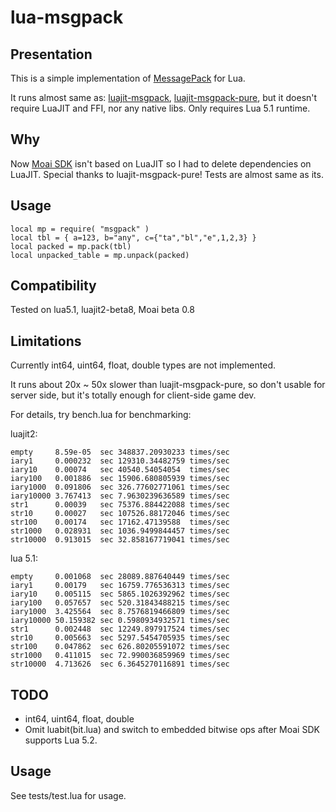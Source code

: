 # lua-msgpack

## Presentation

This is a simple implementation of [MessagePack](http://msgpack.org/) for Lua.

It runs almost same as:
[luajit-msgpack](https://github.com/catwell/luajit-msgpack),
[luajit-msgpack-pure](https://github.com/catwell/luajit-msgpack-pure),
but it doesn't require LuaJIT and FFI, nor any native libs. Only requires Lua 5.1 runtime.

## Why
Now [Moai SDK](https://github.com/moai/moai-dev) isn't based on LuaJIT so I had to delete dependencies on LuaJIT.
Special thanks to luajit-msgpack-pure! Tests are almost same as its.

## Usage
    local mp = require( "msgpack" )
    local tbl = { a=123, b="any", c={"ta","bl","e",1,2,3} }
    local packed = mp.pack(tbl)
    local unpacked_table = mp.unpack(packed)
    
## Compatibility
Tested on lua5.1, luajit2-beta8, Moai beta 0.8

## Limitations
Currently int64, uint64, float, double types are not implemented.

It runs about 20x ~ 50x slower than luajit-msgpack-pure,
so don't usable for server side, but it's totally enough for client-side game dev.

For details, try bench.lua for benchmarking:

luajit2:

    empty     8.59e-05	sec	348837.20930233	times/sec
    iary1     0.000232	sec	129310.34482759	times/sec
    iary10    0.00074	sec	40540.54054054	times/sec
    iary100   0.001886	sec	15906.680805939	times/sec
    iary1000  0.091806	sec	326.77602771061	times/sec
    iary10000 3.767413	sec	7.9630239636589	times/sec
    str1      0.00039	sec	75376.884422088	times/sec
    str10     0.00027	sec	107526.88172046	times/sec
    str100    0.00174	sec	17162.47139588	times/sec
    str1000	  0.028931	sec	1036.9499844457	times/sec
    str10000  0.913015	sec	32.858167719041	times/sec

lua 5.1:

    empty     0.001068	sec	28089.887640449	times/sec
    iary1     0.00179	sec	16759.776536313	times/sec
    iary10    0.005115	sec	5865.1026392962	times/sec
    iary100   0.057657	sec	520.31843488215	times/sec
    iary1000  3.425564	sec	8.7576819466809	times/sec
    iary10000 50.159382	sec	0.5980934932571	times/sec
    str1      0.002448	sec	12249.897917524	times/sec
    str10     0.005663	sec	5297.5454705935	times/sec
    str100    0.047862	sec	626.80205591072	times/sec
    str1000   0.411015	sec	72.990036859969	times/sec
    str10000  4.713626	sec	6.3645270116891	times/sec

## TODO
- int64, uint64, float, double
- Omit luabit(bit.lua) and switch to embedded bitwise ops after Moai SDK supports Lua 5.2.

## Usage

See tests/test.lua for usage.


